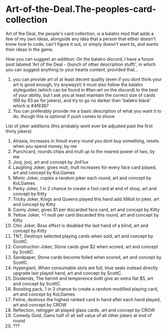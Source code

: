 # Art-of-the-Deal.The-peoples-card-collection
Art of the Deal, the people's card collection, is a balatro mod that adds a few of my own ideas, alongside any idea that a person that either doesn't know how to code, can't figure it out, or simply doesn't want to, and wants their ideas in the game.

How you can suggest an addition:
On the balatro discord, I have a forum post labeled 'Art of the Deal - (bunch of other description stuff)', in which you can suggest anything to your hearts content, provided that...
1. you can provide art of at least decent quality (even if you dont think your art is good enough, try anyways!)
it must also follow the balatro styleguides (which can be found in #fan-art on the discord) to the best of your ability, 
but I ask you at least maintain the correct size of cards (69 by 93 px for jokers), and try to go no darker than 'balatro black' which is #4f6367
2. You can preferably provide me a basic description of what you want it to do, though this is optional if push comes to shove

List of joker additions (this probably wont ever be adjusted past the first thirty jokers)
1. Atraxia, increases in Xmult every round you dont buy something, resets when you spend money, by me
2. Punchcard, rounds chips and mult *up* to the nearest power of two, by me
3. Jooj, jooj, art and concept by JinFlux
4. Laughing Joker, gives mult, mult increases for every face card played, art and concept by KoLGames
5. Mimic Joker, copies a random joker each round, art and concept by KoLGames
6. Perky Joker, 1 in 2 chance to create a fool card at end of shop, art and concept by Kitty
7. Tricky Joker, Kings and Queens played this hand add XMult to joker, art and concept by Kitty
8. Canny Joker, gives $1 per discarded face card, art and concept by Kitty
9. Yellow Joker, +1 mult per card discarded this round, art and concept by Kitty
10. Chic Joker, Boss effect is disabled the last hand of a blind, art and concept by Kitty
11. TNT, Destroys selected playing cards when sold, art and concept by ScottC.
12. Construction Joker, Stone cards give $2 when scored, art and concept by ScottC.
13. Sandpaper, Stone cards become foiled when scored, art and concept by ScottC.
14. Hypergiant, When consumable slots are full, blue seals instead directly upgrade last played hand, art and concept by ScottC.
15. Dividends, The hermit and temperence both give an extra flat $5, art and concept by ScottC.
16. Boosting pack, 1 in 3 chance to create a random modified playing card, art and concept by KoLGames
17. Feline, destroys the highest ranked card in hand after each hand played, art and concept by CROW
18. Reflection, retrigger all played glass cards, art and concept by CROW
19. Comedy Gold, Gains half of all sell value of all other jokers at end of round
20. ???
